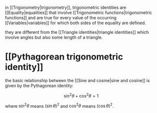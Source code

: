 in [[Trigonometry|trigonometry]], trigonometric identities are [[Equality|equalities]] that involve [[Trigonometric functions|trigonometric functions]] and are true for every value of the occurring [[Variables|variables]] for which both sides of the equality are defined.

they are different from the [[Triangle identities|triangle identities]] which involve angles but also some length of a triangle.

# [[Pythagorean trigonometric identity]]

the basic relationship between the [[Sine and cosine|sine and cosine]] is given by the Pythagorean identity:

$$
\sin^2\theta+\cos^2\theta=1
$$

where $\sin^2\theta$ means $(\sin\theta)^2$ and $\cos^2\theta$ means $(\cos\theta)^2$.